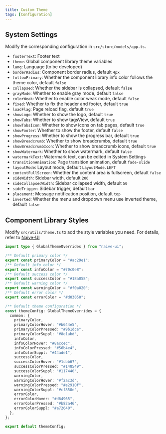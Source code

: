 ```yaml
---
title: Custom Theme
tags: [Configuration]
---
```


## System Settings

Modify the corresponding configuration in `src/store/models/app.ts`.

- `footerText`: Footer text
- `theme`: Global component library theme variables
- `lang`: Language (to be developed)
- `borderRadius`: Component border radius, default `4px`
- `followPrimary`: Whether the component library info color follows the theme color, default `false`
- `collapsed`: Whether the sidebar is collapsed, default `false`
- `grayMode`: Whether to enable gray mode, default `false`
- `colorWeak`: Whether to enable color weak mode, default `false`
- `fixed`: Whether to fix the header and footer, default `true`
- `loadFlag`: Page reload flag, default `true`
- `showLogo`: Whether to show the logo, default `true`
- `showTabs`: Whether to show tagsView, default `true`
- `showTabsIcon`: Whether to show icons on tab pages, default `true`
- `showFooter`: Whether to show the footer, default `false`
- `showProgress`: Whether to show the progress bar, default `true`
- `showBreadcrumb`: Whether to show breadcrumbs, default `true`
- `showBreadcrumbIcon`: Whether to show breadcrumb icons, default `true`
- `showWatermark`: Whether to show watermark, default `false`
- `watermarkText`: Watermark text, can be edited in System Settings
- `transitionAnimation`: Page transition animation, default `fade-slide`
- `layoutMode`: Layout mode, default `LayoutMode.LEFT`
- `contentFullScreen`: Whether the content area is fullscreen, default `false`
- `sideWidth`: Sidebar width, default `200`
- `sideCollapsedWidth`: Sidebar collapsed width, default `50`
- `sideTrigger`: Sidebar trigger, default `bar`
- `placement`: Message notification position, default `top`
- `inverted`: Whether the menu and dropdown menu use inverted theme, default `false`

## Component Library Styles

Modify `src/utils/theme.ts` to add the style variables you need. For details, refer to [Naive-UI](https://www.naiveui.com/en-US/dark/docs/customize-theme#Customizing-component-theme-vars)

```ts [src/utils/theme.ts]
import type { GlobalThemeOverrides } from "naive-ui";

/** Default primary color */
export const primaryColor = "#ac29e1";
/** Default info color */
export const infoColor = "#70c0e8";
/** Default success color */
export const successColor = "#18a058";
/** Default warning color */
export const warningColor = "#f0a020";
/** Default error color */
export const errorColor = "#d03050";

/** Default theme configuration */
const themeConfig: GlobalThemeOverrides = {
  common: {
    primaryColor,
    primaryColorHover: "#b644e5",
    primaryColorPressed: "#9b1dce",
    primaryColorSuppl: "#8e1abd",
    infoColor,
    infoColorHover: "#8accec",
    infoColorPressed: "#56b4e4",
    infoColorSuppl: "#44ade1",
    successColor,
    successColorHover: "#1cbb67",
    successColorPressed: "#148549",
    successColorSuppl: "#117440",
    warningColor,
    warningColorHover: "#f2ac3d",
    warningColorPressed: "#e2910f",
    warningColorSuppl: "#cf850e",
    errorColor,
    errorColorHover: "#d64965",
    errorColorPressed: "#b82a46",
    errorColorSuppl: "#a72640",
  },
};

export default themeConfig;
``` 
